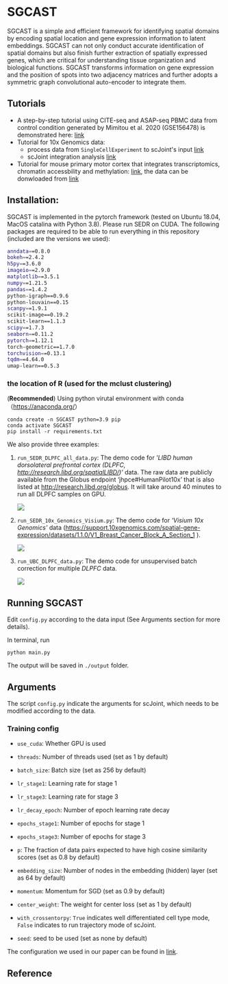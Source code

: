 # SGCAST

SGCAST is a simple and efficient framework for identifying spatial domains by encoding spatial location and gene expression information to latent embeddings. SGCAST  can not only conduct accurate identification of spatial domains but also finish further extraction of
spatially expressed genes, which are critical for understanding tissue
organization and biological functions. SGCAST transforms information on gene expression and the position of spots into two adjacency matrices and further adopts a symmetric graph convolutional auto-encoder to integrate them.


## Tutorials

+ A step-by-step tutorial using CITE-seq and ASAP-seq PBMC data from control condition generated by Mimitou et al. 2020 (GSE156478) is demonstrated here: [link](https://github.com/sydneybiox/scJoint/blob/main/tutorial/CITE-seq%20and%20ASAP-seq%20integration%20using%20scJoint.ipynb)
+ Tutorial for 10x Genomics data: 
    + process data from `SingleCellExperiment` to scJoint's input [link](https://github.com/sydneybiox/scJoint/blob/main/tutorial/sce_to_h5.ipynb)
    + scJoint integration analysis [link](https://github.com/sydneybiox/scJoint/blob/main/tutorial/Analysis%20of%2010xGenomics%20data%20using%20scJoint.ipynb)
+ Tutorial for mouse primary motor cortex that integrates transcriptomics, chromatin accessbility and methylation: [link](https://github.com/sydneybiox/scJoint/blob/main/tutorial/MousePrimaryMotorCortex.ipynb), the data can be donwloaded from [link](https://www.maths.usyd.edu.au/u/yingxinl/wwwnb/scJoint/data_MOp.zip)

## Installation:
 
SGCAST is implemented in the pytorch framework (tested on Ubuntu 18.04, MacOS catalina with Python 3.8). Please run SEDR on CUDA. The following packages are required to be able to run everything in this repository (included are the versions we used):

```bash
anndata==0.8.0 
bokeh==2.4.2
h5py==3.6.0
imageio==2.9.0   
matplotlib==3.5.1 
numpy==1.21.5
pandas==1.4.2
python-igraph==0.9.6
python-louvain==0.15 
scanpy==1.9.1 
scikit-image==0.19.2
scikit-learn==1.1.3
scipy==1.7.3
seaborn==0.11.2
pytorch==1.12.1
torch-geometric==1.7.0 
torchvision==0.13.1
tqdm==4.64.0
umap-learn==0.5.3 
```
### the location of R (used for the mclust clustering)

(**Recommended**) Using python virutal environment with conda（<https://anaconda.org/>）
```shell
conda create -n SGCAST python=3.9 pip
conda activate SGCAST
pip install -r requirements.txt
```

We also provide three examples:

1. `run_SEDR_DLPFC_all_data.py`: The demo code for *'LIBD human dorsolateral prefrontal cortex (DLPFC, <http://research.libd.org/spatialLIBD/>)'* data. The raw data are publicly available from the Globus endpoint ‘jhpce#HumanPilot10x’ that is also listed at <http://research.libd.org/globus>. It will take around 40 minutes to run all DLPFC samples on GPU.
   
   ![](figure/DLPFC_result.jpg)

2. `run_SEDR_10x_Genomics_Visium.py`: The demo code for *'Visium 10x Genomics'* data (<https://support.10xgenomics.com/spatial-gene-expression/datasets/1.1.0/V1_Breast_Cancer_Block_A_Section_1> ).
   
   ![](figure/Visium_result.jpg)


3. `run_UBC_DLPFC_data.py`: The demo code for unsupervised batch correction for multiple *DLPFC* data. 
   
   ![](figure/UBC_SEDR_plot.jpg)


## Running SGCAST

Edit `config.py` according to the data input (See Arguments section for more details).

In terminal, run

```
python main.py
```

The output will be saved in `./output` folder.


## Arguments

The script `config.py` indicate the arguments for scJoint, which needs to be modified according to the data.


### Training config

+ `use_cuda`: Whether GPU is used
+ `threads`: Number of threads used (set as 1 by default)

+ `batch_size`: Batch size (set as 256 by default)
+ `lr_stage1`: Learning rate for stage 1
+ `lr_stage3`: Learning rate for stage 3
+ `lr_decay_epoch`: Number of epoch learning rate decay
+ `epochs_stage1`: Number of epochs for stage 1
+ `epochs_stage3`: Number of epochs for stage 3
+ `p`: The fraction of data pairs expected to have high cosine similarity scores (set as 0.8 by default)
+ `embedding_size`: Number of nodes in the embedding (hidden) layer (set as 64 by default)
+ `momentum`: Momentum for SGD (set as 0.9 by default)
+ `center_weight`: The weight for center loss (set as 1 by default)
+ `with_crossentorpy`: `True` indicates well differentiated cell type mode, `False` indicates to run trajectory mode of scJoint.
+ `seed`: seed to be used (set as none by default)

The configuration we used in our paper can be found in [link](https://github.com/sydneybiox/scJoint/blob/main/tutorial/config_notes.ipynb).



## Reference
